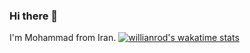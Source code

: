 ### Hi there 👋

I'm Mohammad from Iran.
[![willianrod's wakatime stats](https://github-readme-stats.vercel.app/api/wakatime?username=Ayazadeh)](https://github.com/anuraghazra/github-readme-stats)
